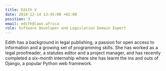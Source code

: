 ```yaml
---
title: Edith V
date: 2018-12-14 13:45:00 +02:00
position: 3
email: edith@laws.africa
role: Software Developer and Legislation Domain Expert
---
```


Edith has a background in legal publishing, a passion for open access to information and a growing set of programming skills. She has worked as a legal proofreader, a statutes editor and a project manager, and has recently completed a six-month internship where she has learnt the ins and outs of Django, a popular Python web framework.
